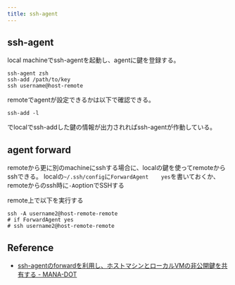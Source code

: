 ```yaml
---
title: ssh-agent
---
```


## ssh-agent
local machineでssh-agentを起動し、agentに鍵を登録する。

```
ssh-agent zsh
ssh-add /path/to/key
ssh username@host-remote
```

remoteでagentが設定できるかは以下で確認できる。

```
ssh-add -l
```

でlocalでssh-addした鍵の情報が出力されればssh-agentが作動している。

## agent forward
remoteから更に別のmachineにsshする場合に、localの鍵を使ってremoteからsshできる。
localの`~/.ssh/config`に`ForwardAgent    yes`を書いておくか、remoteからのssh時に`-A`optionでSSHする

remote上で以下を実行する

```
ssh -A username2@host-remote-remote
# if ForwardAgent yes
# ssh username2@host-remote-remote
```

## Reference
* [ssh-agentのforwardを利用し、ホストマシンとローカルVMの非公開鍵を共有する - MANA-DOT](http://blog.manaten.net/entry/ssh-agent-forward)
